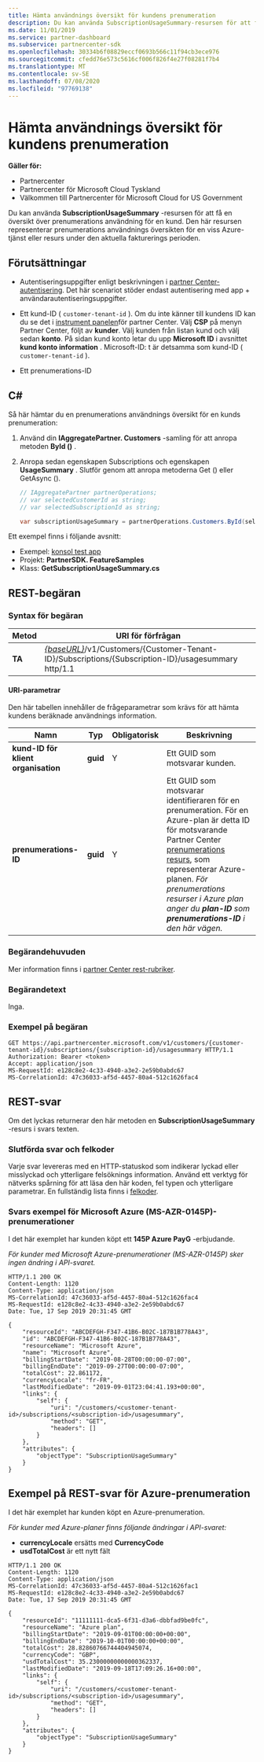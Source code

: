 ```yaml
---
title: Hämta användnings översikt för kundens prenumeration
description: Du kan använda SubscriptionUsageSummary-resursen för att få en översikt över en prenumerations användning av en viss Azure-tjänst eller resurs under den aktuella fakturerings perioden.
ms.date: 11/01/2019
ms.service: partner-dashboard
ms.subservice: partnercenter-sdk
ms.openlocfilehash: 30334b6f08829eccf0693b566c11f94cb3ece976
ms.sourcegitcommit: cfedd76e573c5616cf006f826f4e27f08281f7b4
ms.translationtype: MT
ms.contentlocale: sv-SE
ms.lasthandoff: 07/08/2020
ms.locfileid: "97769138"
---
```

# <a name="get-usage-summary-for-customers-subscription"></a>Hämta användnings översikt för kundens prenumeration

**Gäller för:**

- Partnercenter
- Partnercenter för Microsoft Cloud Tyskland
- Välkommen till Partnercenter för Microsoft Cloud for US Government

Du kan använda **SubscriptionUsageSummary** -resursen för att få en översikt över prenumerations användning för en kund. Den här resursen representerar prenumerations användnings översikten för en viss Azure-tjänst eller resurs under den aktuella fakturerings perioden.

## <a name="prerequisites"></a>Förutsättningar

- Autentiseringsuppgifter enligt beskrivningen i [partner Center-autentisering](partner-center-authentication.md). Det här scenariot stöder endast autentisering med app + användarautentiseringsuppgifter.

- Ett kund-ID ( `customer-tenant-id` ). Om du inte känner till kundens ID kan du se det i [instrument panelen](https://partner.microsoft.com/dashboard)för partner Center. Välj **CSP** på menyn Partner Center, följt av **kunder**. Välj kunden från listan kund och välj sedan **konto**. På sidan kund konto letar du upp **Microsoft ID** i avsnittet **kund konto information** . Microsoft-ID: t är detsamma som kund-ID ( `customer-tenant-id` ).

- Ett prenumerations-ID

## <a name="c"></a>C\#

Så här hämtar du en prenumerations användnings översikt för en kunds prenumeration:

1. Använd din **IAggregatePartner. Customers** -samling för att anropa metoden **ById ()** .

2. Anropa sedan egenskapen Subscriptions och egenskapen **UsageSummary** . Slutför genom att anropa metoderna Get () eller GetAsync ().

    ``` csharp
    // IAggregatePartner partnerOperations;
    // var selectedCustomerId as string;
    // var selectedSubscriptionId as string;

    var subscriptionUsageSummary = partnerOperations.Customers.ById(selectedCustomerId).Subscriptions.ById(selectedSubscriptionId).UsageSummary.Get();
    ```

Ett exempel finns i följande avsnitt:

- Exempel: [konsol test app](console-test-app.md)
- Projekt: **PartnerSDK. FeatureSamples**
- Klass: **GetSubscriptionUsageSummary.cs**

## <a name="rest-request"></a>REST-begäran

### <a name="request-syntax"></a>Syntax för begäran

| Metod  | URI för förfrågan                                                                                                                        |
|---------|------------------------------------------------------------------------------------------------------------------------------------|
| **TA** | [*{baseURL}*](partner-center-rest-urls.md)/v1/Customers/{Customer-Tenant-ID}/Subscriptions/{Subscription-ID}/usagesummary http/1.1 |

#### <a name="uri-parameters"></a>URI-parametrar

Den här tabellen innehåller de frågeparametrar som krävs för att hämta kundens beräknade användnings information.

| Namn                   | Typ     | Obligatorisk | Beskrivning                               |
|------------------------|----------|----------|-------------------------------------------|
| **kund-ID för klient organisation** | **guid** | Y        | Ett GUID som motsvarar kunden.     |
| **prenumerations-ID**    | **guid** | Y        | Ett GUID som motsvarar identifieraren för en prenumeration. För en Azure-plan är detta ID för motsvarande Partner Center [prenumerations resurs](subscription-resources.md#subscription), som representerar Azure-planen. *För prenumerations resurser i Azure plan anger du **plan-ID** som **prenumerations-ID** i den här vägen.* |

### <a name="request-headers"></a>Begärandehuvuden

Mer information finns i [partner Center rest-rubriker](headers.md).

### <a name="request-body"></a>Begärandetext

Inga.

### <a name="request-example"></a>Exempel på begäran

```http
GET https://api.partnercenter.microsoft.com/v1/customers/{customer-tenant-id}/subscriptions/{subscription-id}/usagesummary HTTP/1.1
Authorization: Bearer <token>
Accept: application/json
MS-RequestId: e128c8e2-4c33-4940-a3e2-2e59b0abdc67
MS-CorrelationId: 47c36033-af5d-4457-80a4-512c1626fac4
```

## <a name="rest-response"></a>REST-svar

Om det lyckas returnerar den här metoden en **SubscriptionUsageSummary** -resurs i svars texten.

### <a name="response-success-and-error-codes"></a>Slutförda svar och felkoder

Varje svar levereras med en HTTP-statuskod som indikerar lyckad eller misslyckad och ytterligare felsöknings information. Använd ett verktyg för nätverks spårning för att läsa den här koden, fel typen och ytterligare parametrar. En fullständig lista finns i [felkoder](error-codes.md).

### <a name="response-example-for-microsoft-azure-ms-azr-0145p-subscriptions"></a>Svars exempel för Microsoft Azure (MS-AZR-0145P)-prenumerationer

I det här exemplet har kunden köpt ett **145P Azure PayG** -erbjudande.

*För kunder med Microsoft Azure-prenumerationer (MS-AZR-0145P) sker ingen ändring i API-svaret.*

```http
HTTP/1.1 200 OK
Content-Length: 1120
Content-Type: application/json
MS-CorrelationId: 47c36033-af5d-4457-80a4-512c1626fac4
MS-RequestId: e128c8e2-4c33-4940-a3e2-2e59b0abdc67
Date: Tue, 17 Sep 2019 20:31:45 GMT

{
    "resourceId": "ABCDEFGH-F347-41B6-B02C-187B1B778A43",
    "id": "ABCDEFGH-F347-41B6-B02C-187B1B778A43",
    "resourceName": "Microsoft Azure",
    "name": "Microsoft Azure",
    "billingStartDate": "2019-08-28T00:00:00-07:00",
    "billingEndDate": "2019-09-27T00:00:00-07:00",
    "totalCost": 22.861172,
    "currencyLocale": "fr-FR",
    "lastModifiedDate": "2019-09-01T23:04:41.193+00:00",
    "links": {
        "self": {
            "uri": "/customers/<customer-tenant-id>/subscriptions/<subscription-id>/usagesummary",
            "method": "GET",
            "headers": []
        }
    },
    "attributes": {
        "objectType": "SubscriptionUsageSummary"
    }
}
```

## <a name="rest-response-example-for-azure-plan"></a>Exempel på REST-svar för Azure-prenumeration

I det här exemplet har kunden köpt en Azure-prenumeration.

*För kunder med Azure-planer finns följande ändringar i API-svaret:*

- **currencyLocale** ersätts med **CurrencyCode**
- **usdTotalCost** är ett nytt fält

```http
HTTP/1.1 200 OK
Content-Length: 1120
Content-Type: application/json
MS-CorrelationId: 47c36033-af5d-4457-80a4-512c1626fac1
MS-RequestId: e128c8e2-4c33-4940-a3e2-2e59b0abdc67
Date: Tue, 17 Sep 2019 20:31:45 GMT

{
    "resourceId": "11111111-dca5-6f31-d3a6-dbbfad9be0fc",
    "resourceName": "Azure plan",
    "billingStartDate": "2019-09-01T00:00:00+00:00",
    "billingEndDate": "2019-10-01T00:00:00+00:00",
    "totalCost": 28.82860766744404945074,
    "currencyCode": "GBP",
    "usdTotalCost": 35.23000000000000362337,
    "lastModifiedDate": "2019-09-18T17:09:26.16+00:00",
    "links": {
        "self": {
            "uri": "/customers/<customer-tenant-id>/subscriptions/<subscription-id>/usagesummary",
            "method": "GET",
            "headers": []
        }
    },
    "attributes": {
        "objectType": "SubscriptionUsageSummary"
    }
}
```
